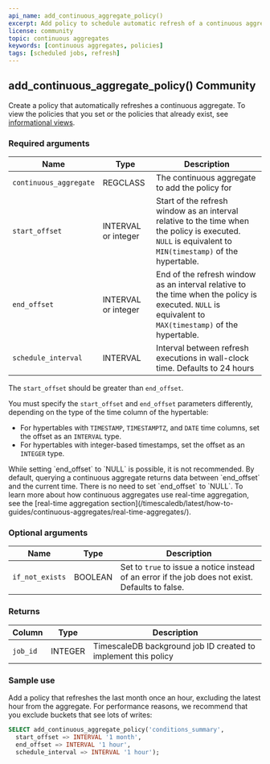 ```yaml
---
api_name: add_continuous_aggregate_policy()
excerpt: Add policy to schedule automatic refresh of a continuous aggregate
license: community
topic: continuous aggregates
keywords: [continuous aggregates, policies]
tags: [scheduled jobs, refresh]
---
```


## add_continuous_aggregate_policy() <tag type="community">Community</tag>

Create a policy that automatically refreshes a continuous aggregate. To view the
policies that you set or the policies that already exist, see
[informational views][informational-views].

### Required arguments

|Name|Type|Description|
|-|-|-|
|`continuous_aggregate`|REGCLASS|The continuous aggregate to add the policy for|
|`start_offset`|INTERVAL or integer|Start of the refresh window as an interval relative to the time when the policy is executed. `NULL` is equivalent to `MIN(timestamp)` of the hypertable.|
|`end_offset`|INTERVAL or integer|End of the refresh window as an interval relative to the time when the policy is executed. `NULL` is equivalent to `MAX(timestamp)` of the hypertable.|
|`schedule_interval`|INTERVAL|Interval between refresh executions in wall-clock time. Defaults to 24 hours|

The `start_offset` should be greater than `end_offset`.

You must specify the `start_offset` and `end_offset` parameters differently,
depending on the type of the time column of the hypertable:

*   For hypertables with `TIMESTAMP`, `TIMESTAMPTZ`, and `DATE` time columns,
    set the offset as an `INTERVAL` type.
*   For hypertables with integer-based timestamps, set the offset as an
    `INTEGER` type.

<highlight type="important">
While setting `end_offset` to `NULL` is possible, it is not recommended. By
default, querying a continuous aggregate returns data between `end_offset` and
the current time. There is no need to set `end_offset` to `NULL`. To learn more
about how continuous aggregates use real-time aggregation, see the 
[real-time aggregation section](/timescaledb/latest/how-to-guides/continuous-aggregates/real-time-aggregates/).
</highlight>

### Optional arguments

|Name|Type|Description|
|-|-|-|
|`if_not_exists`|BOOLEAN|Set to `true` to issue a notice instead of an error if the job does not exist. Defaults to false.|

### Returns

|Column|Type|Description|
|-|-|-|
|`job_id`|INTEGER|TimescaleDB background job ID created to implement this policy|

### Sample use

Add a policy that refreshes the last month once an hour, excluding the latest
hour from the aggregate. For performance reasons, we recommend that you
exclude buckets that see lots of writes:

```sql
SELECT add_continuous_aggregate_policy('conditions_summary',
  start_offset => INTERVAL '1 month',
  end_offset => INTERVAL '1 hour',
  schedule_interval => INTERVAL '1 hour');
```

[informational-views]: /api/:currentVersion:/informational-views/jobs/
